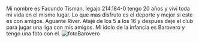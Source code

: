 Mi nombre es Facundo Tisman, legajo 214.184-0 tengo 20 años y vivi toda mi vida en el mismo lugar. Lo que mas disfruto es el deporte y mejor si este es con amigos. Aguante River. 
Atajé de los 5 a los 16 y despues deje el club para jugar una liga con mis amigos. Mi idolo de la infancia es Barovero y tengo una foto con el. 
![fotoBarovero](https://github.com/user-attachments/assets/7bdd53ba-703f-429d-aabe-6a1178b410c6)
